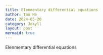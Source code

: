 ```yaml
---
title: Elenmentary differential equations
author: Tao He
date: 2024-05-20
category: Jekyll
layout: post
mermaid: true
---
```


Elenmentary differential equations

